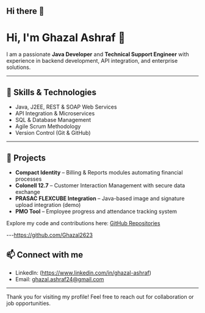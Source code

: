 ## Hi there 👋

# Hi, I'm Ghazal Ashraf 👋

I am a passionate **Java Developer** and **Technical Support Engineer** with experience in backend development, API integration, and enterprise solutions.

---

## 🔧 Skills & Technologies
- Java, J2EE, REST & SOAP Web Services  
- API Integration & Microservices  
- SQL & Database Management  
- Agile Scrum Methodology  
- Version Control (Git & GitHub)  

---

## 🚀 Projects
- **Compact Identity** – Billing & Reports modules automating financial processes  
- **Colonell 12.7** – Customer Interaction Management with secure data exchange  
- **PRASAC FLEXCUBE Integration** – Java-based image and signature upload integration (demo)  
- **PMO Tool** – Employee progress and attendance tracking system  

Explore my code and contributions here: [GitHub Repositories](https://github.com/Ghazal2623)

---https://github.com/Ghazal2623

## 📫 Connect with me
- LinkedIn: (https://www.linkedin.com/in/ghazal-ashraf) 
- Email: ghazal.ashraf24@gmail.com

---

Thank you for visiting my profile! Feel free to reach out for collaboration or job opportunities.
